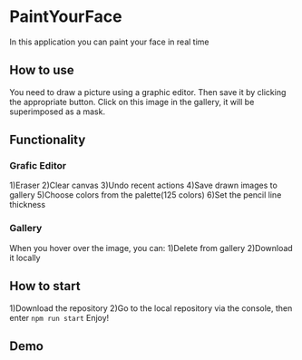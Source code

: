 # PaintYourFace
In this application you can paint your face in real time
## How to use 
You need to draw a picture using a graphic editor. Then save it by clicking the appropriate button. Click on this image in the gallery, it will be superimposed as a mask.
## Functionality
### Grafic Editor
1)Eraser
2)Clear canvas
3)Undo recent actions
4)Save drawn images to gallery
5)Choose colors from the palette(125 colors)
6)Set the pencil line thickness
### Gallery
When you hover over the image, you can:
1)Delete from gallery
2)Download it locally
## How to start
1)Download the repository
2)Go to the local repository via the console, then enter `npm run start`
Enjoy!
## Demo
